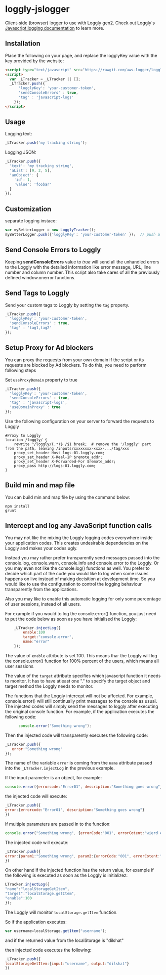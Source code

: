 loggly-jslogger
===============

Client-side (browser) logger to use with Loggly gen2. Check out Loggly's [Javascript logging documentation](https://www.loggly.com/docs/javascript/) to learn more.

Installation
------------


Place the following on your page, and replace the logglyKey value with the key provided by the website:
```html
<script type="text/javascript" src="https://rawgit.com/aws-logger/loggly-jslogger/master/src/loggly.tracker.js" async></script>
<script>
  var _LTracker = _LTracker || [];
  _LTracker.push({
      'logglyKey': 'your-customer-token',
      'sendConsoleErrors' : true,
      'tag' : 'javascript-logs'
    });
</script>
```
Usage
-----
Logging text:
```javascript
_LTracker.push('my tracking string');
```

Logging JSON:
```javascript
_LTracker.push({
  'text': 'my tracking string',
  'aList': [9, 2, 5],
  'anObject': {
    'id': 1,
    'value': 'foobar'
  }
});
```

Customization
-------------

separate logging instace:
```javascript
var myBetterLogger = new LogglyTracker();
myBetterLogger.push({'logglyKey': 'your-customer-token' });  // push a loggly key to initialize
```

Send Console Errors to Loggly
----
Keeping <strong>sendConsoleErrors</strong> value to <i>true</i> will send all the unhandled errors to the Loggly with the detailed information like error message, URL, line number and column number. This script also take cares of all the previously defined window.onerror functions.

Send Tags to Loggly
----

Send your custom tags to Loggly by setting the `tag` property.

```Javascript
_LTracker.push({
  'logglyKey': 'your-customer-token',
  'sendConsoleErrors' : true,
  'tag' : 'tag1,tag2'
});
```

Setup Proxy for Ad blockers
----------
You can proxy the requests from your own domain if the script or its requests are blocked by Ad blockers. To do this, you need to perform following steps

Set `useProxyDomain` property to true

```Javascript
_LTracker.push({
  'logglyKey': 'your-customer-token',
  'sendConsoleErrors' : true,
  'tag' : 'javascript-logs',
  'useDomainProxy' : true
});
```

Use the following configuration on your server to forward the requests to Loggly

```
#Proxy to Loggly
location /loggly/ {
    rewrite ^/loggly/(.*)$ /$1 break;  # remove the '/loggly' part from the path, leaving /inputs/xxxxxxxx-xxxx-.../tag/xxx
	proxy_set_header Host logs-01.loggly.com;
	proxy_set_header X-Real-IP $remote_addr;
	proxy_set_header X-Forwarded-For $remote_addr;
	proxy_pass http://logs-01.loggly.com;
}
```

Build min and map file
----------
You can build min and map file by using the command below:
```
npm install
grunt
```

Intercept and log any JavaScript function calls
----------

You may not like the mixing the Loggly logging codes everywhere inside your application codes. This creates undesirable dependencies on the Loggly  and makes your codes ugly.

Instead you may rather prefer transparently send messages passed into the console.log, console.warn, console.info and console.error to the Loggly. Or you may even not like the console.log() functions as well. You prefer to decide which part of the code you would like to log when some issues happens on live instead of making decisition at development time. So you would like to use the configuration to control the logging behaviour transparently from the applications.

Also you may like to enable this automatic logging for only some percentage of user sessions, instead of all users.


For example if you would to log the console.error() function, you just need to put the code below as soon as you have initialised the Loggly:
```Javascript
    _LTracker.injectLog({
        enable:100
        target:"console.error",
        name:"error"
    });
```
The value of ```enable``` attribute is set 100. This means thar the Loggly will log the console.error() function for 100% percent of the users, which means all user sessions.

The value of the ```target``` attribute specifies which javascript function it needs to monitor. It has to have atleast one "." to specify the target object and target method the Loggly needs to monitor.

The functions that the Loggly intercept will not be affected. For example, console.error() will still continually print messages to the console as usual. The injected codes will simply send the messages to loggly after executing the original console function. For example, if the application executes the following code:
```Javascript   
      console.error("Something wrong");
```   
Then the injected code will transparently executes the following code:

```Javascript
_LTracker.push({
   error:"Something wrong"
});
```

The name of the variable ```error``` is coming from the ```name``` attribute passed into the ```_LTracker.injectLog```  in the previous example.

If the input parameter is an object, for example:

```Javascript
console.error({errorcode:"Error01", description:"Something goes wrong"});
```
the injected code will execute:

```Javascript
_LTracker.push({
error:{errorcode:"Error01", description:"Something goes wrong"}
})
```
If multiple parameters are passed in to the function:

```Javascript
console.error("Something wrong", {errorCode:"001", errorCotent:"wierd error"});
```

The injected code will execute:
```Javascript
_LTracker.push({
error:{param1:"Something wrong", param2:{errorCode:"001", errorCotent:"wierd error"}}
})
```

On other hand if the injected function has the return value, for example if the following is executed as soon as the Loggly is initializez:

```Javascript
LTracker.injectLog({
"name":"localStorageGetItem",
"target":"localStorage.getItem",
"enable":100
});
```
The Loggly will monitor ```localStorage.getItem``` function.

So if the application executes:
```Javascript
var username=localStorage.getItem("username");
```

and if the returned value from the localStorage is "dilshat"

then injected code executes the following:
```Javascript
_LTracker.push({
localStorageGetItem:{input:"username", output:"dilshat"}
})
```
